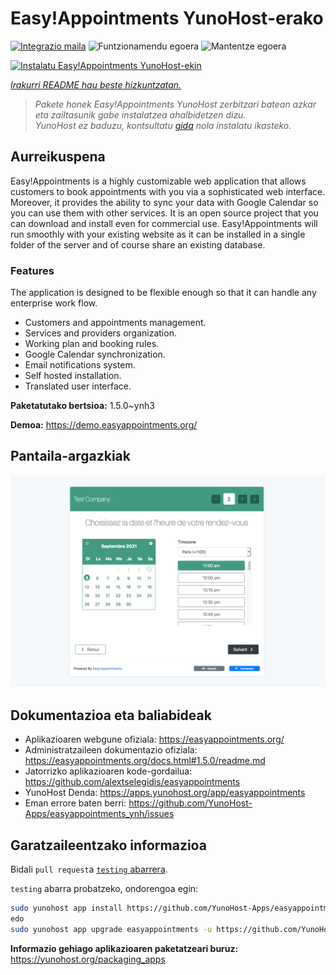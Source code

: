 <!--
Ohart ongi: README hau automatikoki sortu da <https://github.com/YunoHost/apps/tree/master/tools/readme_generator>ri esker
EZ editatu eskuz.
-->

# Easy!Appointments YunoHost-erako

[![Integrazio maila](https://dash.yunohost.org/integration/easyappointments.svg)](https://ci-apps.yunohost.org/ci/apps/easyappointments/) ![Funtzionamendu egoera](https://ci-apps.yunohost.org/ci/badges/easyappointments.status.svg) ![Mantentze egoera](https://ci-apps.yunohost.org/ci/badges/easyappointments.maintain.svg)

[![Instalatu Easy!Appointments YunoHost-ekin](https://install-app.yunohost.org/install-with-yunohost.svg)](https://install-app.yunohost.org/?app=easyappointments)

*[Irakurri README hau beste hizkuntzatan.](./ALL_README.md)*

> *Pakete honek Easy!Appointments YunoHost zerbitzari batean azkar eta zailtasunik gabe instalatzea ahalbidetzen dizu.*  
> *YunoHost ez baduzu, kontsultatu [gida](https://yunohost.org/install) nola instalatu ikasteko.*

## Aurreikuspena

Easy!Appointments is a highly customizable web application that allows customers to book appointments with you via a sophisticated web interface. Moreover, it provides the ability to sync your data with Google Calendar so you can use them with other services. It is an open source project that you can download and install even for commercial use. Easy!Appointments will run smoothly with your existing website as it can be installed in a single folder of the server and of course share an existing database.

### Features
The application is designed to be flexible enough so that it can handle any enterprise work flow.

- Customers and appointments management.
- Services and providers organization.
- Working plan and booking rules.
- Google Calendar synchronization.
- Email notifications system.
- Self hosted installation.
- Translated user interface.


**Paketatutako bertsioa:** 1.5.0~ynh3

**Demoa:** <https://demo.easyappointments.org/>

## Pantaila-argazkiak

![Easy!Appointments(r)en pantaila-argazkia](./doc/screenshots/screenshots.png)

## Dokumentazioa eta baliabideak

- Aplikazioaren webgune ofiziala: <https://easyappointments.org/>
- Administratzaileen dokumentazio ofiziala: <https://easyappointments.org/docs.html#1.5.0/readme.md>
- Jatorrizko aplikazioaren kode-gordailua: <https://github.com/alextselegidis/easyappointments>
- YunoHost Denda: <https://apps.yunohost.org/app/easyappointments>
- Eman errore baten berri: <https://github.com/YunoHost-Apps/easyappointments_ynh/issues>

## Garatzaileentzako informazioa

Bidali `pull request`a [`testing` abarrera](https://github.com/YunoHost-Apps/easyappointments_ynh/tree/testing).

`testing` abarra probatzeko, ondorengoa egin:

```bash
sudo yunohost app install https://github.com/YunoHost-Apps/easyappointments_ynh/tree/testing --debug
edo
sudo yunohost app upgrade easyappointments -u https://github.com/YunoHost-Apps/easyappointments_ynh/tree/testing --debug
```

**Informazio gehiago aplikazioaren paketatzeari buruz:** <https://yunohost.org/packaging_apps>

